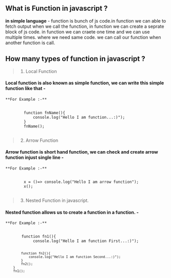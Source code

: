 ## What is Function in javascript ?

**in simple language** - function is bunch of js code.in function we can able to fetch output when we call the function, in function we can create a seprate block of js code. in function we can craete one time and we can use multiple times. where we need same code. we can call our function when another function is call.

## How many types of function in javascript ?

>   1.  Local Function

#### Local function is also known as simple function, we can write this simple function like that - 
    
    **For Example :-**

  <code>
        function fnName(){
            console.log("Hello I am function...:)");
        }
        fnName();
    </code>  


>   2.  Arrow Function

#### Arrow function is short hand function, we can check and create arrow function injust single line - 
    
    **For Example :-**
<code>
        x = ()=> console.log("Hello I am arrow function");
        x();
    </code>  


>   3.  Nested Function in javascript.   
#### Nested function allows us to create a function in a function. - 

    **For Example :-**

<code>
       function fn1(){
            console.log("Hello I am function First...:)");

            function fn2(){
                console.log("Hello I am function Second...:)");
            }
            fn2();
        }
        fn1();
</code>  
